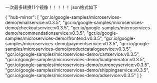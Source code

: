 一次最多转换11个镜像！！！！！
json格式如下

{
"hub-mirror": [
"gcr.io/google-samples/microservices-demo/emailservice:v0.3.5",
"gcr.io/google-samples/microservices-demo/checkoutservice:v0.3.5",
"gcr.io/google-samples/microservices-demo/recommendationservice:v0.3.5",
"gcr.io/google-samples/microservices-demo/frontend:v0.3.5",
"gcr.io/google-samples/microservices-demo/paymentservice:v0.3.5",
"gcr.io/google-samples/microservices-demo/productcatalogservice:v0.3.5",
"gcr.io/google-samples/microservices-demo/cartservice:v0.3.5",
"gcr.io/google-samples/microservices-demo/loadgenerator:v0.3.5",
"gcr.io/google-samples/microservices-demo/currencyservice:v0.3.5",
"gcr.io/google-samples/microservices-demo/shippingservice:v0.3.5",
"gcr.io/google-samples/microservices-demo/adservice:v0.3.5"
]
}
